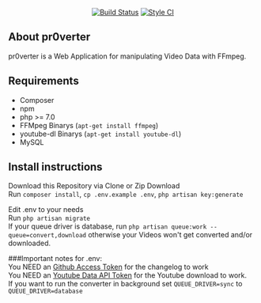 <p align="center">
<a href="https://travis-ci.org/Insax/pr0verter/"><img src="https://travis-ci.org/Insax/pr0verter.svg" alt="Build Status"></a>
<a href="https://styleci.io/repos/87954236"><img src"https://styleci.io/repos/87954236/shield" alt="Style CI"></a>
</p>

## About pr0verter

pr0verter is a Web Application for manipulating Video Data with FFmpeg.

## Requirements
- Composer
- npm
- php >= 7.0 
- FFMpeg Binarys (`apt-get install ffmpeg`)
- youtube-dl Binarys (`apt-get install youtube-dl`)
- MySQL

## Install instructions
Download this Repository via Clone or Zip Download <br>
Run `composer install`, `cp .env.example .env`, `php artisan key:generate`<br>

Edit .env to your needs <br>
Run `php artisan migrate` <br>
If your queue driver is database, run `php artisan queue:work --queue=convert,download` otherwise your Videos won't get converted and/or downloaded.


###Important notes for .env: <br>
You NEED an <a href="https://github.com/settings/tokens">Github Access Token</a> for the changelog to work <br>
You NEED an <a href="https://console.developers.google.com/apis/credentials">Youtube Data API Token</a> for the Youtube download to work. <br>
If you want to run the converter in background set `QUEUE_DRIVER=sync` to `QUEUE_DRIVER=database`
